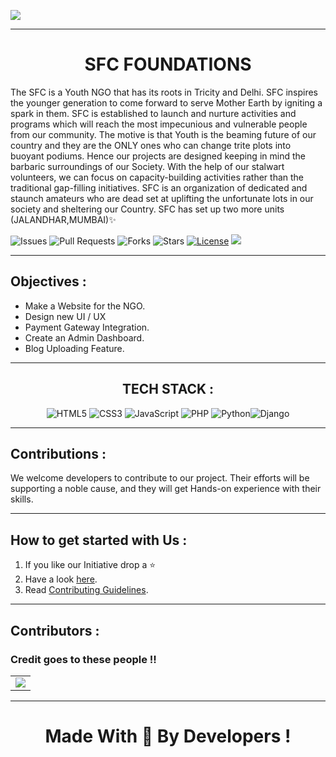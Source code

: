 <img src="Assets/bnr.gif" align="center"><hr>
<div align="center" ><h1>SFC FOUNDATIONS</h1></div>
<p >
The SFC is a Youth NGO that has its roots in Tricity and Delhi. SFC inspires the younger generation to come forward to serve Mother Earth by igniting a spark in them. SFC is established to launch and nurture activities and programs which will reach the most impecunious and vulnerable people from our community. The motive is that Youth is the beaming future of our country and they are the ONLY ones who can change trite plots into buoyant podiums.
Hence our projects are designed keeping in mind the barbaric surroundings of our Society. With the help of our stalwart volunteers, we can focus on capacity-building activities rather than the traditional gap-filling initiatives. SFC is an organization of dedicated and staunch amateurs who are dead set at uplifting the unfortunate lots in our society and sheltering our Country.
SFC has set up two more units (JALANDHAR,MUMBAI)✨



![Issues](https://img.shields.io/github/issues/himanshu007-creator/SFC-foundations)
![Pull Requests](https://img.shields.io/github/issues-pr/himanshu007-creator/SFC-foundations)
![Forks](https://img.shields.io/github/forks/himanshu007-creator/SFC-foundations)
![Stars](https://img.shields.io/github/stars/himanshu007-creator/SFC-foundations)
[![License](https://img.shields.io/github/license/himanshu007-creator/SFC-foundations)](https://github.com/himanshu007-creator/SFC-foundations/blob/master/LICENSE)
![](https://img.shields.io/github/repo-size/himanshu007-creator/SFC-foundations.svg?label=Repo%20size&style=flat-square)&nbsp;


</p>
<hr>

<h2 >Objectives :</h2>
<ul>
<li>Make a Website for the NGO.</li>
<li>Design new UI / UX </li>
<li>Payment Gateway Integration.</li>
<li>Create an Admin Dashboard.</li>
<li>Blog Uploading Feature.</li>
</ul>
<hr>

<h2 align="center" >TECH STACK :</h2>
<p align="center">
<img alt="HTML5" src="https://img.shields.io/badge/html5%20-%23E34F26.svg?&style=for-the-badge&logo=html5&logoColor=white"/>  <img alt="CSS3" src="https://img.shields.io/badge/css3%20-%231572B6.svg?&style=for-the-badge&logo=css3&logoColor=white"/> <img alt="JavaScript" src="https://img.shields.io/badge/javascript%20-%23323330.svg?&style=for-the-badge&logo=javascript&logoColor=%23F7DF1E"/> <img alt="PHP" src="https://img.shields.io/badge/php-%23777BB4.svg?&style=for-the-badge&logo=php&logoColor=white"/>
<img alt="Python" src="https://img.shields.io/badge/python-%2314354C.svg?&style=for-the-badge&logo=python&logoColor=white"/><img alt="Django" src="https://img.shields.io/badge/django-%23092E20.svg?&style=for-the-badge&logo=django&logoColor=white"/></p>
<hr>


<h2 >Contributions :</h2>
<p >
We welcome developers to contribute to our project. Their efforts will be supporting a noble cause, and they will get Hands-on experience with their skills.
</p>
<hr>

<h2 >How to get started with Us :</h2>
<ol >
<li>If you like our Initiative drop a ⭐</li>
<li>Have a look <a href="https://drive.google.com/file/d/1H2ccWkUz61b31WbKgvF-6n6Q9R9e98uD/view?usp=sharing">here</a>.</li>
<li>Read  <a href="https://github.com/himanshu007-creator/SFC-foundations/blob/master/CONTRIBUTING.md">Contributing Guidelines</a>.</li>
</ol>
<hr>

<h2 >Contributors :</h2>
<h3 >Credit goes to these people !!</h3>
<table>
	<tr>
		<td>
      <a href="https://github.com/himanshu007-creator/SFC-foundations/graphs/contributors">
  <img src="https://contrib.rocks/image?repo=himanshu007-creator/SFC-foundations" />
</a>
		</td>
	</tr>
</table>
<hr>

<h1 align="center">Made With 💖 By Developers !</h1>

